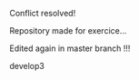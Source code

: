 Conflict resolved!



Repository made for exercice...

Edited again in master branch !!!



 develop3